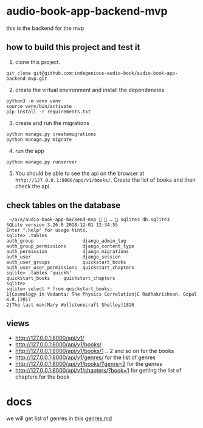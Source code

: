 # audio-book-app-backend-mvp
this is the backend for the mvp

## how to build this project and test it

1. clone this project.

```
git clone git@github.com:indegenious-audio-book/audio-book-app-backend-mvp.git
```

2. create the virtual environment and install the dependencies

```
python3 -m venv venv
source venv/bin/activate
pip install -r requirements.txt
```

3. create and run the migrations

```
python manage.py createmigrations
python manage.py migrate
```

4. run the app

```
python manage.py runserver
```

5. You should be able to see the api on the browser at `http://127.0.0.1:8000/api/v1/books/`. Create the list of books and then check the api.

## check tables on the database

```
 ~/o/a/audio-book-app-backend-mvp   …  sqlite3 db.sqlite3 
SQLite version 3.26.0 2018-12-01 12:34:55
Enter ".help" for usage hints.
sqlite> .tables
auth_group                  django_admin_log          
auth_group_permissions      django_content_type       
auth_permission             django_migrations         
auth_user                   django_session            
auth_user_groups            quickstart_books          
auth_user_user_permissions  quickstart_chapters       
sqlite> .tables 'quick%'
quickstart_books     quickstart_chapters
sqlite> 
sqlite> select * from quickstart_books;
1|Cosmology in Vedanta: The Physics Correlation|C Radhakrishnan, Gopal K.R.|2017
2|The last man|Mary Wollstonecraft Shelley|1826
```

## views

* http://127.0.0.1:8000/api/v1/
* http://127.0.0.1:8000/api/v1/books/
* http://127.0.0.1:8000/api/v1/books/1 .. 2 and so on for the books
* http://127.0.0.1:8000/api/v1/genres/ for the list of genres
* http://127.0.0.1:8000/api/v1/books/?genre=2 for the genres
* http://127.0.0.1:8000/api/v1/chapters/?book=1 for getting the list of chapters for the book

# docs

we will get list of genres in this [genres.md](genres.md)
